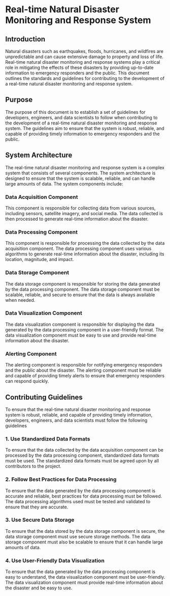 
# Real-time Natural Disaster Monitoring and Response System

## Introduction

Natural disasters such as earthquakes, floods, hurricanes, and wildfires are unpredictable and can cause extensive damage to property and loss of life. Real-time natural disaster monitoring and response systems play a critical role in mitigating the effects of these disasters by providing up-to-date information to emergency responders and the public. This document outlines the standards and guidelines for contributing to the development of a real-time natural disaster monitoring and response system.

## Purpose

The purpose of this document is to establish a set of guidelines for developers, engineers, and data scientists to follow when contributing to the development of a real-time natural disaster monitoring and response system. The guidelines aim to ensure that the system is robust, reliable, and capable of providing timely information to emergency responders and the public.

## System Architecture

The real-time natural disaster monitoring and response system is a complex system that consists of several components. The system architecture is designed to ensure that the system is scalable, reliable, and can handle large amounts of data. The system components include:

### Data Acquisition Component
This component is responsible for collecting data from various sources, including sensors, satellite imagery, and social media. The data collected is then processed to generate real-time information about the disaster.

### Data Processing Component
This component is responsible for processing the data collected by the data acquisition component. The data processing component uses various algorithms to generate real-time information about the disaster, including its location, magnitude, and impact.

### Data Storage Component
The data storage component is responsible for storing the data generated by the data processing component. The data storage component must be scalable, reliable, and secure to ensure that the data is always available when needed.

### Data Visualization Component
The data visualization component is responsible for displaying the data generated by the data processing component in a user-friendly format. The data visualization component must be easy to use and provide real-time information about the disaster.

### Alerting Component
The alerting component is responsible for notifying emergency responders and the public about the disaster. The alerting component must be reliable and capable of providing timely alerts to ensure that emergency responders can respond quickly.

## Contributing Guidelines
To ensure that the real-time natural disaster monitoring and response system is robust, reliable, and capable of providing timely information, developers, engineers, and data scientists must follow the following guidelines

### 1. Use Standardized Data Formats
To ensure that the data collected by the data acquisition component can be processed by the data processing component, standardized data formats must be used. The standardized data formats must be agreed upon by all contributors to the project.

### 2. Follow Best Practices for Data Processing
To ensure that the data generated by the data processing component is accurate and reliable, best practices for data processing must be followed. The data processing algorithms used must be tested and validated to ensure that they are accurate.

### 3. Use Secure Data Storage
To ensure that the data stored by the data storage component is secure, the data storage component must use secure storage methods. The data storage component must also be scalable to ensure that it can handle large amounts of data.

### 4. Use User-Friendly Data Visualization
To ensure that the data generated by the data processing component is easy to understand, the data visualization component must be user-friendly. The data visualization component must provide real-time information about the disaster and be easy to use.
